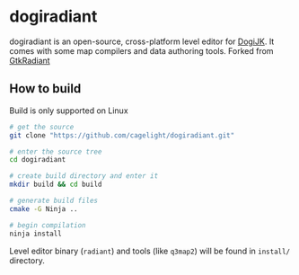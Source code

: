 dogiradiant
==========

dogiradiant is an open-source, cross-platform level editor for [DogiJK](https://github.com/cagelight/DogiJK). It comes with some map compilers and data authoring tools.
Forked from [GtkRadiant](https://github.com/TTimo/GtkRadiant)

How to build
------------

Build is only supported on Linux

```sh
# get the source
git clone "https://github.com/cagelight/dogiradiant.git"

# enter the source tree
cd dogiradiant

# create build directory and enter it
mkdir build && cd build

# generate build files
cmake -G Ninja ..

# begin compilation
ninja install
```

Level editor binary (`radiant`) and tools (like `q3map2`) will be found in `install/` directory. 

